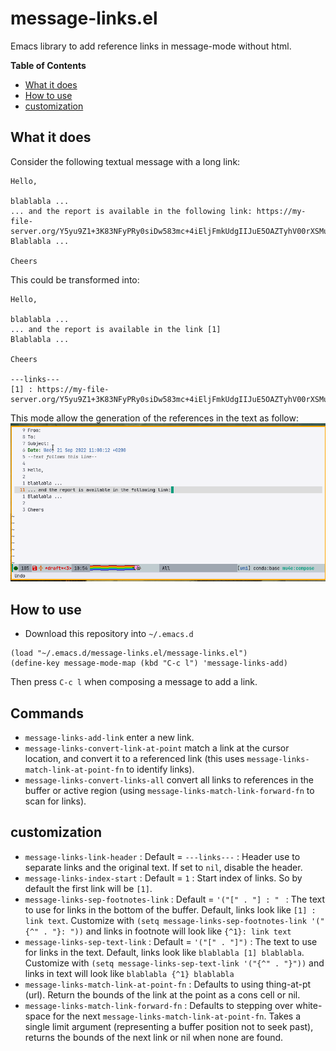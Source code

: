 # message-links.el

Emacs library to add reference links in message-mode without html.

<!-- markdown-toc start - Don't edit this section. Run M-x markdown-toc-refresh-toc -->
**Table of Contents**

- [What it does](#what-it-does)
- [How to use](#how-to-use)
- [customization](#customization)

<!-- markdown-toc end -->


## What it does

Consider the following textual message with a long link:

``` text
Hello,

blablabla ...
... and the report is available in the following link: https://my-file-server.org/Y5yu9Z1+3K83NFyPRy0siDw583mc+4iEljFmkUdgIIJuE5OAZTyhV00rXSMu/LP6z/o8HoD8hnXVIg2bwkddXw==
Blablabla ...

Cheers

```

This could be transformed into:

``` text
Hello,

blablabla ...
... and the report is available in the link [1]
Blablabla ...

Cheers

---links---
[1] : https://my-file-server.org/Y5yu9Z1+3K83NFyPRy0siDw583mc+4iEljFmkUdgIIJuE5OAZTyhV00rXSMu/LP6z/o8HoD8hnXVIg2bwkddXw==
```

This mode allow the generation of the references in the text as follow:
![message-links demo](doc/message-links-demo.gif)

## How to use

- Download this repository into `~/.emacs.d`
``` elisp
(load "~/.emacs.d/message-links.el/message-links.el")
(define-key message-mode-map (kbd "C-c l") 'message-links-add)
```

Then press `C-c l` when composing a message to add a link.

## Commands

- `message-links-add-link` enter a new link.
- `message-links-convert-link-at-point` match a link at the cursor location, and convert it to a referenced link (this uses `message-links-match-link-at-point-fn` to identify links).
- `message-links-convert-links-all` convert all links to references in the buffer or active region (using `message-links-match-link-forward-fn` to scan for links).

## customization

- `message-links-link-header` : Default = `---links---` : Header use to separate links and the original text. If set to `nil`, disable the header.
- `message-links-index-start` : Default = `1` : Start index of links. So by default the first link will be `[1]`.
- `message-links-sep-footnotes-link` : Default = `'("[" . "] : " ` : The text to use for links in the bottom of the buffer. Default, links look like `[1] : link text`. Customize with `(setq message-links-sep-footnotes-link '("{^" . "}: "))` and links in footnote will look like `{^1}: link text`
- `message-links-sep-text-link` : Default = `'("[" . "]")` : The text to use for links in the text. Default, links look like `blablabla [1] blablabla`. Customize with `(setq message-links-sep-text-link '("{^" . "}"))` and links in text will look like `blablabla {^1} blablabla`
- `message-links-match-link-at-point-fn` : Defaults to using thing-at-pt (url). Return the bounds of the link at the point as a cons cell or nil.
- `message-links-match-link-forward-fn` : Defaults to stepping over white-space for the next `message-links-match-link-at-point-fn`. Takes a single limit argument (representing a buffer position not to seek past), returns the bounds of the next link or nil when none are found.

